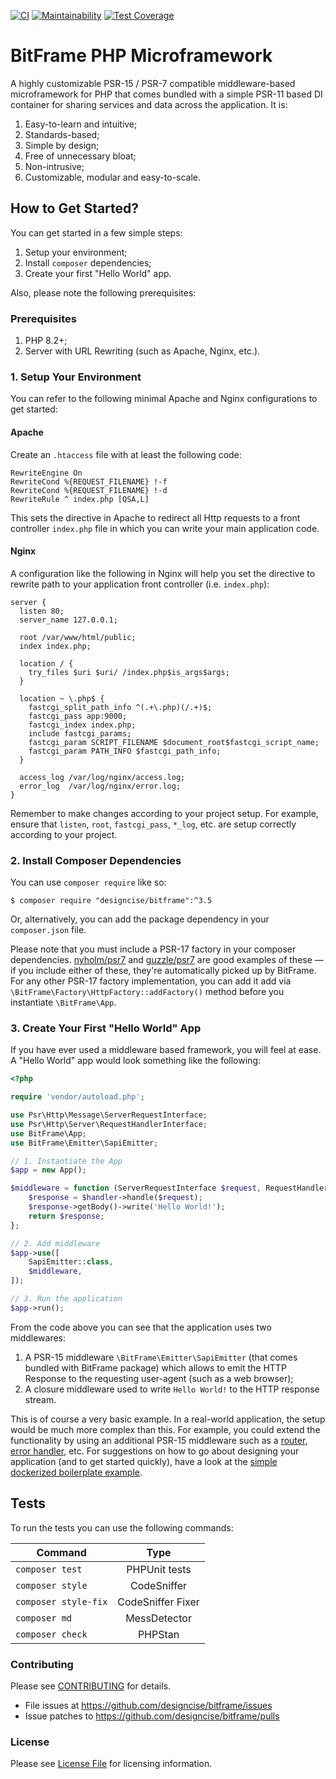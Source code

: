 [![CI](https://github.com/designcise/bitframe/actions/workflows/ci.yml/badge.svg)](https://github.com/designcise/bitframe/actions/workflows/ci.yml)
[![Maintainability](https://api.codeclimate.com/v1/badges/b326e89aefecd26e60b8/maintainability)](https://codeclimate.com/github/designcise/bitframe/maintainability)
[![Test Coverage](https://api.codeclimate.com/v1/badges/b326e89aefecd26e60b8/test_coverage)](https://codeclimate.com/github/designcise/bitframe/test_coverage)

# BitFrame PHP Microframework

A highly customizable PSR-15 / PSR-7 compatible middleware-based microframework for PHP that comes bundled with a simple PSR-11 based DI container for sharing services and data across the application. It is:

1. Easy-to-learn and intuitive;
2. Standards-based;
4. Simple by design;
5. Free of unnecessary bloat;
6. Non-intrusive;
7. Customizable, modular and easy-to-scale.

## How to Get Started?

You can get started in a few simple steps:

1. Setup your environment;
2. Install `composer` dependencies;
3. Create your first "Hello World" app.

Also, please note the following prerequisites:

### Prerequisites

1. PHP 8.2+;
2. Server with URL Rewriting (such as Apache, Nginx, etc.).

### 1. Setup Your Environment

You can refer to the following minimal Apache and Nginx configurations to get started:

#### Apache

Create an `.htaccess` file with at least the following code:

```apacheconfig
RewriteEngine On
RewriteCond %{REQUEST_FILENAME} !-f
RewriteCond %{REQUEST_FILENAME} !-d
RewriteRule ^ index.php [QSA,L]
```

This sets the directive in Apache to redirect all Http requests to a front controller `index.php` file in which you can write your main application code.

#### Nginx

A configuration like the following in Nginx will help you set the directive to rewrite path to your application front controller (i.e. `index.php`):

```
server {
  listen 80;
  server_name 127.0.0.1;

  root /var/www/html/public;
  index index.php;

  location / {
    try_files $uri $uri/ /index.php$is_args$args;
  }

  location ~ \.php$ {
    fastcgi_split_path_info ^(.+\.php)(/.+)$;
    fastcgi_pass app:9000;
    fastcgi_index index.php;
    include fastcgi_params;
    fastcgi_param SCRIPT_FILENAME $document_root$fastcgi_script_name;
    fastcgi_param PATH_INFO $fastcgi_path_info;
  }

  access_log /var/log/nginx/access.log;
  error_log  /var/log/nginx/error.log;
}
```

Remember to make changes according to your project setup. For example, ensure that `listen`, `root`, `fastcgi_pass`, `*_log`, etc. are setup correctly according to your project.

### 2. Install Composer Dependencies

You can use `composer require` like so:

```
$ composer require "designcise/bitframe":^3.5
```

Or, alternatively, you can add the package dependency in your `composer.json` file.

Please note that you must include a PSR-17 factory in your composer dependencies. [nyholm/psr7](https://github.com/Nyholm/psr7/blob/master/src/Factory/Psr17Factory.php) and [guzzle/psr7](https://github.com/guzzle/psr7/blob/master/src/HttpFactory.php) are good examples of these &mdash; if you include either of these, they're automatically picked up by BitFrame. For any other PSR-17 factory implementation, you can add it add via `\BitFrame\Factory\HttpFactory::addFactory()` method before you instantiate `\BitFrame\App`.

### 3. Create Your First "Hello World" App

If you have ever used a middleware based framework, you will feel at ease. A "Hello World" app would look something like the following:

```php
<?php

require 'vendor/autoload.php';

use Psr\Http\Message\ServerRequestInterface;
use Psr\Http\Server\RequestHandlerInterface;
use BitFrame\App;
use BitFrame\Emitter\SapiEmitter;

// 1. Instantiate the App
$app = new App();

$middleware = function (ServerRequestInterface $request, RequestHandlerInterface $handler) {
    $response = $handler->handle($request);
    $response->getBody()->write('Hello World!');
    return $response;
};

// 2. Add middleware
$app->use([
    SapiEmitter::class,
    $middleware,
]);

// 3. Run the application
$app->run();
```

From the code above you can see that the application uses two middlewares: 

1. A PSR-15 middleware `\BitFrame\Emitter\SapiEmitter` (that comes bundled with BitFrame package) which allows to emit the HTTP Response to the requesting user-agent (such as a web browser);
2. A closure middleware used to write `Hello World!` to the HTTP response stream.

This is of course a very basic example. In a real-world application, the setup would be much more complex than this. For example, you could extend the functionality by using an additional PSR-15 middleware such as a [router](https://github.com/designcise/bitframe-fastroute), [error handler](https://github.com/designcise/bitframe-whoops), etc. For suggestions on how to go about designing your application (and to get started quickly), have a look at the [simple dockerized boilerplate example](https://github.com/designcise/bitframe-boilerplate).

## Tests

To run the tests you can use the following commands:

| Command             | Type             |
| ------------------- |:----------------:|
| `composer test`     | PHPUnit tests    |
| `composer style`    | CodeSniffer      |
| `composer style-fix`| CodeSniffer Fixer|
| `composer md`       | MessDetector     |
| `composer check`    | PHPStan          |

### Contributing

Please see [CONTRIBUTING](CONTRIBUTING.md) for details.

* File issues at https://github.com/designcise/bitframe/issues
* Issue patches to https://github.com/designcise/bitframe/pulls

### License

Please see [License File](LICENSE.md) for licensing information.

